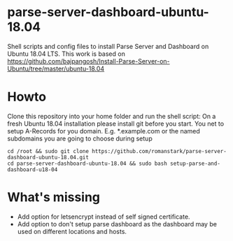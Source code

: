 # parse-server-dashboard-ubuntu-18.04
Shell scripts and config files to install Parse Server and Dashboard on Ubuntu 18.04 LTS.
This work is based on https://github.com/bajpangosh/Install-Parse-Server-on-Ubuntu/tree/master/ubuntu-18.04

# Howto
Clone this repository into your home folder and run the shell script:
On a fresh Ubuntu 18.04 installation please install git before you start.
You net to setup A-Records for you domain. E.g. *.example.com or the named subdomains you are going to choose during setup

```
cd /root && sudo git clone https://github.com/romanstark/parse-server-dashboard-ubuntu-18.04.git
cd parse-server-dashboard-ubuntu-18.04 && sudo bash setup-parse-and-dashboard-u18-04
```

# What's missing
* Add option for letsencrypt instead of self signed certificate. 
* Add option to don't setup parse dashboard as the dashboard may be used on different locations and hosts. 
